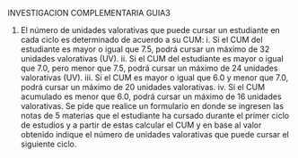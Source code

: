 INVESTIGACION COMPLEMENTARIA  GUIA3

1.  El número de unidades valorativas que puede cursar un estudiante en cada ciclo es determinado de acuerdo 
    a su CUM: 
    i. Si el CUM del estudiante es mayor o igual que 7.5, podrá cursar un máximo de 32 unidades valorativas (UV).
    ii. Si el CUM del estudiante es mayor o igual que 7.0, pero menor que 7.5, podrá cursar un 
    máximo de 24 unidades valorativas (UV). 
    iii. Si el CUM es mayor o igual que 6.0 y menor que 7.0, podrá cursar un máximo de 20 unidades valorativas. 
    iv. Si el CUM acumulado es menor que 6.0, podrá cursar un máximo de 16 unidades valorativas. 
    Se pide que realice un formulario en donde se ingresen las notas de 5 materias que el estudiante ha cursado 
    durante el primer ciclo de estudios y a partir de estas calcular el CUM y en base al valor obtenido indique 
    el número de unidades valorativas que puede cursar el siguiente ciclo.
